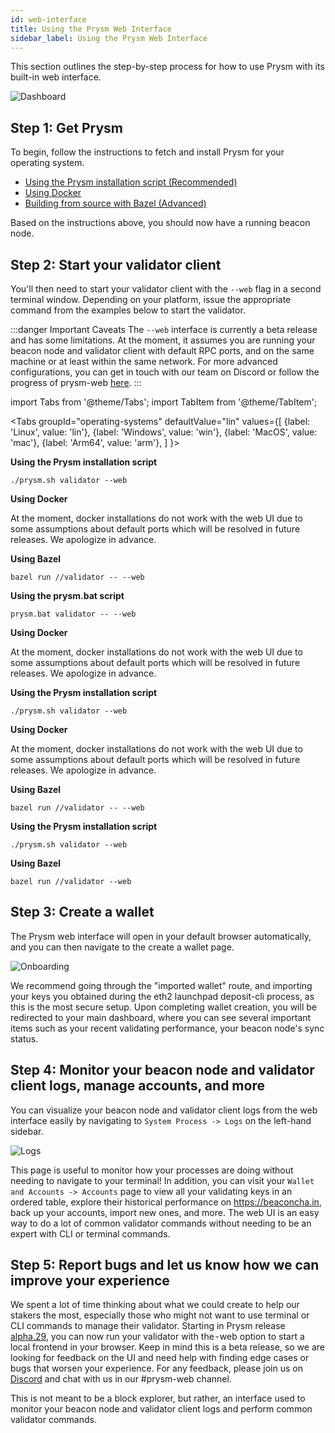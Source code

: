 ```yaml
---
id: web-interface
title: Using the Prysm Web Interface
sidebar_label: Using the Prysm Web Interface
---
```


This section outlines the step-by-step process for how to use Prysm with its built-in web interface.

![Dashboard](/img/webdashboard.png "Main Dashboard")

## Step 1: Get Prysm

To begin, follow the instructions to fetch and install Prysm for your operating system.

* [Using the Prysm installation script (Recommended)](/docs/install/install-with-script)
* [Using Docker](/docs/install/install-with-docker)
* [Building from source with Bazel (Advanced)](/docs/install/install-with-bazel)

Based on the instructions above, you should now have a running beacon node.

## Step 2: Start your validator client

You'll then need to start your validator client with the `--web` flag in a second terminal window. Depending on your platform, issue the appropriate command from the examples below to start the validator.

:::danger Important Caveats
The `--web` interface is currently a beta release and has some limitations. At the moment, it assumes you are running your beacon node and validator client with default RPC ports, and on the same machine or at least within the same network. For more advanced configurations, you can get in touch with our team on Discord or follow the progress of prysm-web [here](https://github.com/prysmaticlabs/prysm-web-ui).
:::

import Tabs from '@theme/Tabs';
import TabItem from '@theme/TabItem';

<Tabs
  groupId="operating-systems"
  defaultValue="lin"
  values={[
    {label: 'Linux', value: 'lin'},
    {label: 'Windows', value: 'win'},
    {label: 'MacOS', value: 'mac'},
    {label: 'Arm64', value: 'arm'},
  ]
}>
<TabItem value="lin">

**Using the Prysm installation script**

```text
./prysm.sh validator --web
```

**Using Docker**

At the moment, docker installations do not work with the web UI due to some assumptions about default ports which will be resolved in future releases. We apologize in advance.

**Using Bazel**

```text
bazel run //validator -- --web
```

</TabItem>
<TabItem value="win">

**Using the prysm.bat script**

```text
prysm.bat validator -- --web
```

**Using Docker**

At the moment, docker installations do not work with the web UI due to some assumptions about default ports which will be resolved in future releases. We apologize in advance.

</TabItem>
<TabItem value="mac">

**Using the Prysm installation script**

```text
./prysm.sh validator --web
```

**Using Docker**

At the moment, docker installations do not work with the web UI due to some assumptions about default ports which will be resolved in future releases. We apologize in advance.

**Using Bazel**

```text
bazel run //validator -- --web
```

</TabItem>
<TabItem value="arm">

**Using the Prysm installation script**

```text
./prysm.sh validator --web
```

**Using Bazel**

```text
bazel run //validator --web
```

</TabItem>
</Tabs>

## Step 3: Create a wallet

The Prysm web interface will open in your default browser automatically, and you can then navigate to the create a wallet page.

![Onboarding](/img/createawallet.png "Create a Wallet")

We recommend going through the "imported wallet" route, and importing your keys you obtained during the eth2 launchpad deposit-cli process, as this is the most secure setup. Upon completing wallet creation, you will be redirected to your main dashboard, where you can see several important items such as your recent validating performance, your beacon node's sync status.

## Step 4: Monitor your beacon node and validator client logs, manage accounts, and more

You can visualize your beacon node and validator client logs from the web interface easily by navigating to `System Process -> Logs` on the left-hand sidebar.

![Logs](/img/logs.png "Logs")

This page is useful to monitor how your processes are doing without needing to navigate to your terminal! In addition, you can visit your `Wallet and Accounts -> Accounts` page to view all your validating keys in an ordered table, explore their historical performance on https://beaconcha.in, back up your accounts, import new ones, and more. The web UI is an easy way to do a lot of common validator commands without needing to be an expert with CLI or terminal commands.

## Step 5: Report bugs and let us know how we can improve your experience

We spent a lot of time thinking about what we could create to help our stakers the most, especially those who might not want to use terminal or CLI commands to manage their validator. Starting in Prysm release [alpha.29](https://github.com/prysmaticlabs/prysm/releases/tag/v1.0.0-alpha.29), you can now run your validator with the - web option to start a local frontend in your browser. Keep in mind this is a beta release, so we are looking for feedback on the UI and need help with finding edge cases or bugs that worsen your experience. For any feedback, please join us on [Discord](https://discord.com/invite/fCsERUa) and chat with us in our #prysm-web channel.

This is not meant to be a block explorer, but rather, an interface used to monitor your beacon node and validator client logs and perform common validator commands.
